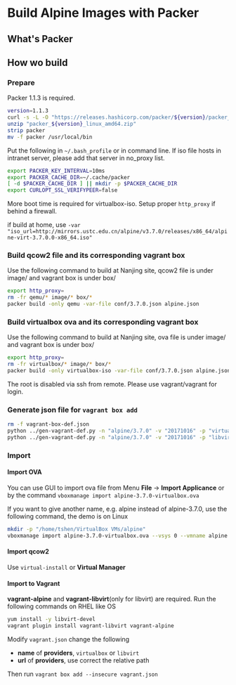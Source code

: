 # Build Alpine Images with Packer

## What's Packer

## How wo build

### Prepare

Packer 1.1.3 is required.

```bash
version=1.1.3
curl -s -L -O "https://releases.hashicorp.com/packer/${version}/packer_${version}_linux_amd64.zip"
unzip "packer_${version}_linux_amd64.zip"
strip packer
mv -f packer /usr/local/bin
```

Put the following in `~/.bash_profile` or in command line.
If iso file hosts in intranet server, please add that server in no_proxy list.

```bash
export PACKER_KEY_INTERVAL=10ms
export PACKER_CACHE_DIR=~/.cache/packer
[ -d $PACKER_CACHE_DIR ] || mkdir -p $PACKER_CACHE_DIR
export CURLOPT_SSL_VERIFYPEER=false
```

More boot time is required for virtualbox-iso. Setup proper `http_proxy` if behind a firewall.

if build at home, use `-var "iso_url=http://mirrors.ustc.edu.cn/alpine/v3.7.0/releases/x86_64/alpine-virt-3.7.0.0-x86_64.iso"`

### Build qcow2 file and its corresponding vagrant box

Use the following command to build  at Nanjing site, qcow2 file is under image/ and vagrant box is under box/

```bash
export http_proxy=
rm -fr qemu/* image/* box/*
packer build -only qemu -var-file conf/3.7.0.json alpine.json
```

### Build virtualbox ova and its corresponding vagrant box

Use the following command to build at Nanjing site, ova file is under image/ and vagrant box is under box/

```bash
export http_proxy=
rm -fr virtualbox/* image/* box/*
packer build -only virtualbox-iso -var-file conf/3.7.0.json alpine.json
```

The root is disabled via ssh from remote. Please use vagrant/vagrant for login.

### Generate json file for `vagrant box add`

```bash
rm -f vagrant-box-def.json
python ../gen-vagrant-def.py -n "alpine/3.7.0" -v "20171016" -p "virtualbox" -u "box/alpine-3.7.0/alpine-3.7.0-virtualbox-20171016.box"
python ../gen-vagrant-def.py -n "alpine/3.7.0" -v "20171016" -p "libvirt" -u "box/alpine-3.7.0/alpine-3.7.0-libvirt-20171016.box"
```

### Import

#### Import OVA

You can use GUI to import ova file from Menu **File** -> **Import Applicance** or by the command `vboxmanage import alpine-3.7.0-virtualbox.ova`

If you want to give another name, e.g. alpine instead of alpine-3.7.0, use the following command, the demo is on Linux

```bash
mkdir -p "/home/tshen/VirtualBox VMs/alpine"
vboxmanage import alpine-3.7.0-virtualbox.ova --vsys 0 --vmname alpine --unit 9 --disk "/home/tshen/VirtualBox VMs/alpine/alpine.vmdk"
```

#### Import qcow2

Use `virtual-install` or **Virtual Manager**

#### Import to Vagrant

**vagrant-alpine** and **vagrant-libvirt**(only for libvirt) are required. Run the following commands on RHEL like OS

```bash
yum install -y libvirt-devel
vagrant plugin install vagrant-libvirt vagrant-alpine
```

Modify `vagrant.json` change the following

- **name** of **providers**, `virtualbox` or `libvirt`
- **url** of **providers**, use correct the relative path

Then run `vagrant box add --insecure vagrant.json`
